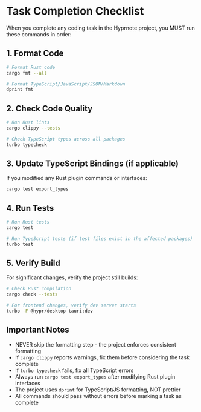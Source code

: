 # Task Completion Checklist

When you complete any coding task in the Hyprnote project, you MUST run these commands in order:

## 1. Format Code
```bash
# Format Rust code
cargo fmt --all

# Format TypeScript/JavaScript/JSON/Markdown
dprint fmt
```

## 2. Check Code Quality
```bash
# Run Rust lints
cargo clippy --tests

# Check TypeScript types across all packages
turbo typecheck
```

## 3. Update TypeScript Bindings (if applicable)
If you modified any Rust plugin commands or interfaces:
```bash
cargo test export_types
```

## 4. Run Tests
```bash
# Run Rust tests
cargo test

# Run TypeScript tests (if test files exist in the affected packages)
turbo test
```

## 5. Verify Build
For significant changes, verify the project still builds:
```bash
# Check Rust compilation
cargo check --tests

# For frontend changes, verify dev server starts
turbo -F @hypr/desktop tauri:dev
```

## Important Notes
- NEVER skip the formatting step - the project enforces consistent formatting
- If `cargo clippy` reports warnings, fix them before considering the task complete
- If `turbo typecheck` fails, fix all TypeScript errors
- Always run `cargo test export_types` after modifying Rust plugin interfaces
- The project uses `dprint` for TypeScript/JS formatting, NOT prettier
- All commands should pass without errors before marking a task as complete